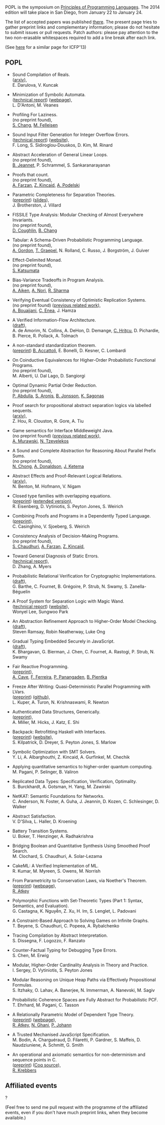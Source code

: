 POPL is the symposium on [Principles of Programming Languages](http://popl.mpi-sws.org/2014/).
The 2014 edition will take place in San Diego, from January 22 to January 24.

The list of accepted papers was published
[there](http://popl.mpi-sws.org/2014/accepted.html). The present page
tries to gather preprint links and complementary information; please
do not hesitate to submit issues or pull requests. Patch authors:
please pay attention to the two non-erasable whitespaces required to
add a line break after each link.

(See [here](https://github.com/gasche/icfp2013-papers) for a similar page for ICFP'13)

## POPL


- Sound Compilation of Reals.   
  ([arxiv](http://arxiv.org/abs/1309.2511)),  
  E. Darulova, V. Kuncak

- Minimization of Symbolic Automata.   
  ([technical report](http://research.microsoft.com/pubs/192090/MSR-TR-2013-48.pdf))
  ([webpage](http://research.microsoft.com/apps/pubs/default.aspx?id=192090)),  
  L. D'Antoni, M. Veanes

- Profiling For Laziness.   
  (no preprint found),  
  [S. Chang](http://www.ccs.neu.edu/home/stchang/), [M. Felleisen](http://www.ccs.neu.edu/home/matthias/)

- Sound Input Filter Generation for Integer Overflow Errors.   
  ([technical report](http://dspace.mit.edu/bitstream/handle/1721.1/79827/MIT-CSAIL-TR-2013-018.pdf))
  ([website](http://dspace.mit.edu/handle/1721.1/79827)),  
  F. Long, S. Sidiroglou-Douskos, D. Kim, M. Rinard

- Abstract Acceleration of General Linear Loops.   
  (no preprint found),  
  [B. Jeannet](http://pop-art.inrialpes.fr/~bjeannet/), P. Schrammel, S. Sankaranarayanan

- Proofs that count.   
  (no preprint found),  
  [A. Farzan](http://www.cs.toronto.edu/~azadeh/research/research.html),
  [Z. Kincaid](http://www.cs.toronto.edu/~zkincaid/),
  [A. Podelski](http://swt.informatik.uni-freiburg.de/staff/podelski)

- Parametric Completeness for Separation Theories.   
  ([preprint](http://www0.cs.ucl.ac.uk/staff/j.villard/pub/hybbi-BV13.pdf))
  ([slides](http://www0.cs.ucl.ac.uk/staff/J.Brotherston/slides/oxford_aug13.pdf)),  
  J. Brotherston, J. Villard

- FISSILE Type Analysis: Modular Checking of Almost Everywhere Invariants.   
  (no preprint found),  
  [D. Coughlin](www.cs.colorado.edu/~coughlid), [B. Chang](http://www.cs.colorado.edu/~bec/)

- Tabular: A Schema-Driven Probabilistic Programming Language.   
  (no preprint found),  
  [A. Gordon](https://skydrive.live.com/view.aspx/adg?cid=c6149b019d236bf5),
  [T. Graepel](http://research.microsoft.com/en-us/people/thoreg/),
  N. Rolland, C. Russo, J. Borgström, J. Guiver

- Effect-Delimited Monad.   
  (no preprint found),  
  [S. Katsumata](http://www.kurims.kyoto-u.ac.jp/~sinya/index-e.html)

- Bias-Variance Tradeoffs in Program Analysis.   
  (no preprint found),  
  [A. Aiken](http://theory.stanford.edu/~aiken/),
  [A. Nori](http://research.microsoft.com/en-us/people/adityan/),
  [R. Sharma](http://www.stanford.edu/~sharmar/)

- Verifying Eventual Consistency of Optimistic Replication Systems.   
  (no preprint found)
  ([previous related work](http://www.liafa.univ-paris-diderot.fr/~cenea/esop2013-lin-long.pdf)),  
  [A. Bouajjani](http://www.liafa.jussieu.fr/~abou/), [C. Enea](http://www.liafa.univ-paris-diderot.fr/~cenea/), J. Hamza

- A Verified Information-Flow Architecture.   
  ([draft](http://www.infsec.cs.uni-saarland.de/~hritcu/publications/verified-ifc-draft.pdf)),  
  A. de Amorim, N. Collins, A. DeHon, D. Demange,
  [C. Hriţcu](http://www.infsec.cs.uni-saarland.de/~hritcu/),
  D. Pichardie, B. Pierce, R. Pollack, A. Tolmach

- A non-standard standardization theorem.   
  ([preprint](https://sites.google.com/site/beniaminoaccattoli/popl2014-submitted_version.pdf))
  [B. Accattoli](https://sites.google.com/site/beniaminoaccattoli/),
  E. Bonelli, D. Kesner, C. Lombardi

- On Coinductive Equivalences for Higher-Order Probabilistic Functional Programs.   
  (no preprint found),  
  M. Alberti, U. Dal Lago, D. Sangiorgi

- Optimal Dynamic Partial Order Reduction.   
  (no preprint found),  
  [P. Abdulla](http://user.it.uu.se/~parosh/),
  [S. Aronis](http://www.it.uu.se/katalog/staar721),
  [B. Jonsson](http://user.it.uu.se/~bengt/),
  [K. Sagonas](http://user.it.uu.se/~kostis/)

- Proof search for propositional abstract separation logics via labelled sequents.   
  ([arxiv](http://arxiv.org/abs/1307.5592)),  
  Z. Hou, R. Clouston, R. Gore, A. Tiu

- Game semantics for Interface Middleweight Java.   
  (no preprint found)
  ([previous related work](http://www.tzevelekos.org/papers/etaps13-cr.pdf)),  
  [A. Murawski](http://www2.warwick.ac.uk/fac/sci/dcs/people/andrzej_murawski/),
  [N. Tzevelekos](http://www.tzevelekos.org/)

- A Sound and Complete Abstraction for Reasoning About Parallel Prefix Sums.   
  (no preprint found),  
  [N. Chong](http://www.doc.ic.ac.uk/~nyc04/),
  [A. Donaldson](http://www.doc.ic.ac.uk/~afd/),
  [J. Ketema](http://www.ketema.eu/)

- Abstract Effects and Proof-Relevant Logical Relations.   
  ([arxiv](http://arxiv.org/abs/1212.5692)),  
  N. Benton, M. Hofmann, V. Nigam

- Closed type families with overlapping equations.   
  ([preprint](https://research.microsoft.com/en-us/um/people/simonpj/papers/ext-f/axioms.pdf))
  ([extended version](https://research.microsoft.com/en-us/um/people/simonpj/papers/ext-f/axioms-extended.pdf)),   
  R. Eisenberg, D. Vytiniotis, S. Peyton Jones, S. Weirich

- Combining Proofs and Programs in a Dependently Typed Language.   
  ([preprint](http://www.seas.upenn.edu/~sweirich/papers/modal.pdf)),  
  C. Casinghino, V. Sjoeberg, S. Weirich

- Consistency Analysis of Decision-Making Programs.   
  (no preprint found),  
  [S. Chaudhuri](http://www.cs.rice.edu/~sc40/),
  [A. Farzan](http://www.cs.toronto.edu/~azadeh/research/research.html),
  [Z. Kincaid](http://www.cs.toronto.edu/~zkincaid/),
  
- Toward General Diagnosis of Static Errors.   
  ([technical report](http://ecommons.library.cornell.edu/bitstream/1813/33742/2/diagnosis-tr.pdf)),  
  D. Zhang, A. Myers

- Probabilistic Relational Verification for Cryptographic Implementations.   
  ([draft](http://research.microsoft.com/pubs/179317/rfstar.pdf)),  
  G. Barthe, C. Fournet, B. Grégoire, P. Strub, N. Swamy, S. Zanella-Béguelin

- A Proof System for Separation Logic with Magic Wand.   
  ([technical report](http://pl.postech.ac.kr/SL/))
  ([website](http://pl.postech.ac.kr/SL/)),  
  Wonyel Lee, Sungwoo Park

- An Abstraction Refinement Approach to Higher-Order Model Checking.   
  ([draft](http://hopa.cs.rhul.ac.uk/files/submissions/hopa2013_submission_4.pdf)),  
  Steven Ramsay, Robin Neatherway, Luke Ong

- Gradual Typing Embedded Securely in JavaScript.   
  ([draft](http://research.microsoft.com/en-us/um/people/nswamy/papers/gradual-typing-embedded-securely-in-javascript-draft.pdf)),  
  K. Bhargavan, G. Bierman, J. Chen, C. Fournet, A. Rastogi, P. Strub, N. Swamy

- Fair Reactive Programming.   
  ([preprint](http://cs.mcgill.ca/~acave1/papers/fair-reactive.pdf)),  
  [A. Cave](http://cs.mcgill.ca/~acave1),
  [F. Ferreira](http://cs.mcgill.ca/~fferre8/),
  [P. Panangaden](http://www.cs.mcgill.ca/~prakash/),
  [B. Pientka](http://www.cs.mcgill.ca/~bpientka/)

- Freeze After Writing: Quasi-Deterministic Parallel Programming with LVars.   
  ([preprint](http://www.cs.indiana.edu/~lkuper/papers/2013-lvish-draft.pdf))
  ([github](https://github.com/iu-parfunc/lvars)),  
  L. Kuper, A. Turon, N. Krishnaswami, R. Newton

- Authenticated Data Structures, Generically.   
  ([preprint](http://www.cs.umd.edu/~mwh/papers/gpads.pdf)),  
  A. Miller, M. Hicks, J. Katz, E. Shi

- Backpack: Retrofitting Haskell with Interfaces.   
  ([preprint](http://www.mpi-sws.org/~skilpat/backpack/backpack-paper.pdf))
  ([website](http://www.mpi-sws.org/~skilpat/backpack/)),  
  S. Kilpatrick, D. Dreyer, S. Peyton Jones, S. Marlow

- Symbolic Optimization with SMT Solvers.   
  Y. Li, A. Albarghouthi, Z. Kincaid, A. Gurfinkel, M. Chechik

- Applying quantitative semantics to higher-order quantum computing.   
  M. Pagani, P. Selinger, B. Valiron

- Replicated Data Types: Specification, Verification, Optimality.   
  S. Burckhardt, A. Gotsman, H. Yang, M. Zawirski

- NetKAT: Semantic Foundations for Networks.   
  C. Anderson, N. Foster, A. Guha, J. Jeannin, D. Kozen, C. Schlesinger, D. Walker

- Abstract Satisfaction.   
  V. D'Silva, L. Haller, D. Kroening

- Battery Transition Systems.   
  U. Boker, T. Henzinger, A. Radhakrishna

- Bridging Boolean and Quantitative Synthesis Using Smoothed Proof Search.   
  M. Clochard, S. Chaudhuri, A. Solar-Lezama

- CakeML: A Verified Implementation of ML.   
  R. Kumar, M. Myreen, S. Owens, M. Norrish

- From Parametricity to Conservation Laws, via Noether's Theorem.   
  ([preprint](http://bentnib.org/conservation-laws.pdf))
  ([webpage](http://bentnib.org/conservation-laws.html)),  
  [R. Atkey](http://bentnib.org/)

- Polymorphic Functions with Set-Theoretic Types (Part 1: Syntax, Semantics, and Evaluation).   
  G. Castagna, K. Nguyễn, Z. Xu, H. Im, S. Lenglet, L. Padovani

- A Constraint-Based Approach to Solving Games on Infinite Graphs.   
  T. Beyene, S. Chaudhuri, C. Popeea, A. Rybalchenko

- Tracing Compilation by Abstract Interpretation.   
  S. Dissegna, F. Logozzo, F. Ranzato

- Counter-Factual Typing for Debugging Type Errors.   
  S. Chen, M. Erwig

- Modular, Higher-Order Cardinality Analysis in Theory and Practice.   
  I. Sergey, D. Vytiniotis, S. Peyton Jones

- Modular Reasoning on Unique Heap Paths via Effectively Propositional Formulas.   
  S. Itzhaky, O. Lahav, A. Banerjee, N. Immerman, A. Nanevski, M. Sagiv

- Probabilistic Coherence Spaces are Fully Abstract for Probabilistic PCF.   
  T. Ehrhard, M. Pagani, C. Tasson

- A Relationally Parametric Model of Dependent Type Theory.   
  ([preprint](http://bentnib.org/dtt-parametricity.pdf))
  ([webpage](http://bentnib.org/dtt-parametricity.html)),  
  [R. Atkey](http://bentnib.org/),
  [N. Ghani](https://personal.cis.strath.ac.uk/neil.ghani/),
  [P. Johann](https://personal.cis.strath.ac.uk/patricia.johann/)

- A Trusted Mechanised JavaScript Specification.   
  M. Bodin, A. Charguéraud, D. Filaretti, P. Gardner, S. Maffeis, D. Naudziuniene, A. Schmitt, G. Smith

- An operational and axiomatic semantics for non-determinism and sequence points in C.   
  ([preprint](http://robbertkrebbers.nl/research/articles/expressions.pdf))
  ([Coq source](http://github.com/robbertkrebbers/ch2o)),  
  [R. Krebbers](http://robbertkrebbers.nl/)


## Affiliated events

?

(Feel free to send me pull request with the programme of the
affiliated events, even if you don't have much preprint links, when
they become available.)
